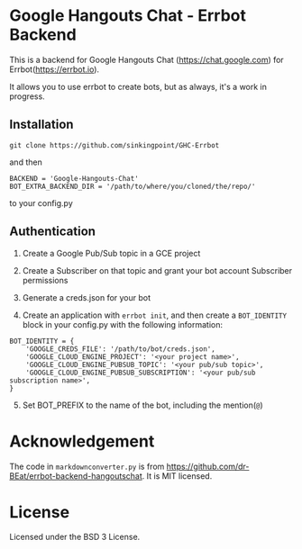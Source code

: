 # Google Hangouts Chat - Errbot Backend

This is a backend for Google Hangouts Chat (https://chat.google.com) for Errbot(https://errbot.io).

It allows you to use errbot to create bots, but as always, it's a work in progress.

## Installation

```
git clone https://github.com/sinkingpoint/GHC-Errbot
```

and then

```
BACKEND = 'Google-Hangouts-Chat'
BOT_EXTRA_BACKEND_DIR = '/path/to/where/you/cloned/the/repo/'
```

to your config.py

## Authentication

1. Create a Google Pub/Sub topic in a GCE project

2. Create a Subscriber on that topic and grant your bot account Subscriber permissions

3. Generate a creds.json for your bot

4. Create an application with `errbot init`, and then create a `BOT_IDENTITY` block in your config.py with the following information:

```
BOT_IDENTITY = {
    'GOOGLE_CREDS_FILE': '/path/to/bot/creds.json',
    'GOOGLE_CLOUD_ENGINE_PROJECT': '<your project name>',
    'GOOGLE_CLOUD_ENGINE_PUBSUB_TOPIC': '<your pub/sub topic>',
    'GOOGLE_CLOUD_ENGINE_PUBSUB_SUBSCRIPTION': '<your pub/sub subscription name>',
}
```

5. Set BOT_PREFIX to the name of the bot, including the mention(`@`)

# Acknowledgement
The code in `markdownconverter.py` is from https://github.com/dr-BEat/errbot-backend-hangoutschat. It is MIT licensed.

# License

Licensed under the BSD 3 License.
